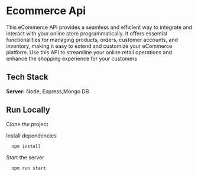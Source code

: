 
# Ecommerce Api

This eCommerce API provides a seamless and efficient way to integrate and interact with your online store programmatically. It offers essential functionalities for managing products, orders, customer accounts, and inventory, making it easy to extend and customize your eCommerce platform. Use this API to streamline your online retail operations and enhance the shopping experience for your customers
## Tech Stack


**Server:** Node, Express,Mongo DB


## Run Locally

Clone the project


Install dependencies

```bash
  npm install
```

Start the server

```bash
  npm run start
```

